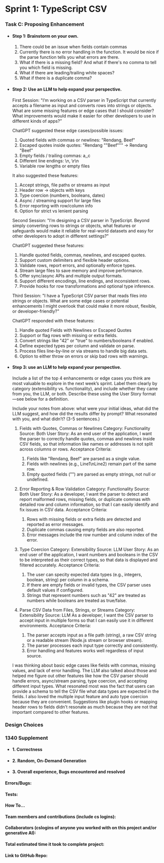 # Sprint 1: TypeScript CSV

### Task C: Proposing Enhancement

- #### Step 1: Brainstorm on your own.

    1. There could be an issue when fields contain commas
    2. Currently there is no error handling in the function. It would be nice if the parse function tells you what errors are there.
    3. What if there is a missing field? And what if there's no comma to tell you which field is    missing.
    4. What if there are leading/trailing white spaces? 
    5. What if there is a duplicate comma?

- #### Step 2: Use an LLM to help expand your perspective.

    First Session: "I’m working on a CSV parser in TypeScript that currently accepts a filename as input and converts rows into strings or objects. What are some missing features or edge cases that I should consider? What improvements would make it easier for other developers to use in different kinds of apps?”

    ChatGPT suggested these edge cases/possible issues: 
    1. Quoted fields with commas or newlines: "Rendang, Beef"
    2. Escaped quotes inside quotes: "Rendang ""Beef""" → Rendang "Beef"
    3. Empty fields / trailing commas: a,,c
    4. Different line endings: \n, \r\n
    5. Variable row lengths or empty files

    It also suggested these features:
    1. Accept strings, file paths or streams as input
    2. Header row → objects with keys
    3. Type coercion (numbers, booleans, dates)
    4. Async / streaming support for large files
    5. Error reporting with row/column info
    6. Option for strict vs lenient parsing

    Second Session: "I’m designing a CSV parser in TypeScript. Beyond simply converting rows to strings or objects, what features or safeguards would make it reliable for real-world datasets and easy for other developers to adopt in different settings?"

    ChatGPT suggested these features:
    1. Handle quoted fields, commas, newlines, and escaped quotes.
    2. Support custom delimiters and flexible header options.
    3. Validate rows, report errors, and optionally enforce types.
    4. Stream large files to save memory and improve performance.
    5. Offer sync/async APIs and multiple output formats.
    6. Support different encodings, line endings, and inconsistent rows.
    7. Provide hooks for row transformations and optional type inference.

    Third Session: "I have a TypeScript CSV parser that reads files into strings or objects. What are some edge cases or potential enhancements I might overlook that could make it more robust, flexible, or developer-friendly?"

    ChatGPT responded with these features: 
    1. Handle quoted Fields with Newlines or Escaped Quotes
    2. Support or flag rows with missing or extra fields.
    3. Convert strings like "42" or "true" to numbers/booleans if enabled.
    4. Define expected types per column and validate on parse.
    5. Process files line-by-line or via streams to handle big data sets.
    6. Option to either throw on errors or skip bad rows with warnings.

- #### Step 3: use an LLM to help expand your perspective.

    Include a list of the top 4 enhancements or edge cases you think are most valuable to explore in the next week’s sprint. Label them clearly by category (extensibility vs. functionality), and include whether they came from you, the LLM, or both. Describe these using the User Story format—see below for a definition. 

    Include your notes from above: what were your initial ideas, what did the LLM suggest, and how did the results differ by prompt? What resonated with you, and what didn’t? (3-5 sentences.) 

    1. Fields with Quotes, Commas or Newlines
        Category: Functionality
        Source: Both
        User Story:
        As an end user of the application, I want the parser to correctly handle quotes, commas and newlines inside CSV fields, so that information like names or addresses is not split across columns or rows.
        Acceptance Criteria:
        1) Fields like "Rendang, Beef" are parsed as a single value.
        2) Fields with newlines (e.g., Line1\nLine2) remain part of the same row.
        3) Empty quoted fields ("") are parsed as empty strings, not null or undefined.

    2. Error Reporting & Row Validation
        Category: Functionality
        Source: Both
        User Story:
        As a developer, I want the parser to detect and report malformed rows, missing fields, or duplicate commas with detailed row and column information, so that I can easily identify and fix issues in CSV data.
        Acceptance Criteria:
        1) Rows with missing fields or extra fields are detected and reported as error messages.
        2) Duplicate commas causing empty fields are also reported.
        3) Error messages include the row number and column index of the error.

    3. Type Coercion
        Category: Extensibility
        Source: LLM
        User Story: As an end user of the application, I want numbers and booleans in the CSV to be interpreted as their correct types, so that data is displayed and filtered accurately. Acceptance Criteria: 
        1) The user can specity expected data types (e.g., integers, boolean, string) per column in a schema.
        2) If there are empty fields or invalid types, the CSV parser uses default values if configured. 
        3) Strings that represent numbers such as "42" are treated as numbers while booleans are treated as true/false. 

    4. Parse CSV Data from Files, Strings, or Streams
        Category: Extensibility
        Source: LLM
        As a developer, I want the CSV parser to accept input in multiple forms so that I can easily use it in different environments.
        Acceptance Criteria:
        1) The parser accepts input as a file path (string), a raw CSV string or a readable stream (Node.js stream or browser stream).
        2) The parser processes each input type correctly and consistently.
        3) Error handling and features works well regardless of input source.

    I was thinking about basic edge cases like fields with commas, missing values, and lack of error handling. The LLM also talked about those and helped me figure out other features like how the CSV parser should handle errors, async/stream parsing, type coercion, and accepting different input types. What resonated most was the fact that users can provide a schema to tell the CSV file what data types are expected in the fields. I also loved the multiple input feature and auto type coercion because they are convenient. Suggestions like plugin hooks or mapping header rows to fields didn't resonate as much because they are not that important compared to other features.

### Design Choices

### 1340 Supplement

- #### 1. Correctness

- #### 2. Random, On-Demand Generation

- #### 3. Overall experience, Bugs encountered and resolved
#### Errors/Bugs:
#### Tests:
#### How To…

#### Team members and contributions (include cs logins):

#### Collaborators (cslogins of anyone you worked with on this project and/or generative AI):
#### Total estimated time it took to complete project:
#### Link to GitHub Repo:  
